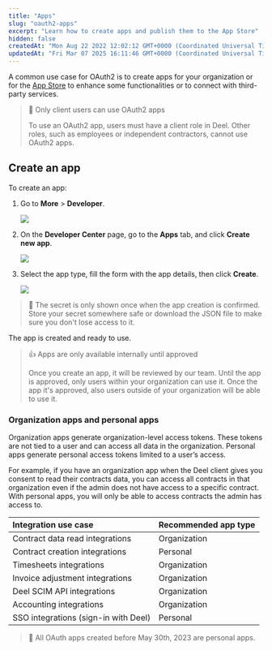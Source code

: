 ```yaml
---
title: "Apps"
slug: "oauth2-apps"
excerpt: "Learn how to create apps and publish them to the App Store"
hidden: false
createdAt: "Mon Aug 22 2022 12:02:12 GMT+0000 (Coordinated Universal Time)"
updatedAt: "Fri Mar 07 2025 16:11:46 GMT+0000 (Coordinated Universal Time)"
---
```

A common use case for OAuth2 is to create apps for your organization or for the [App Store](#request-to-publish-an-app-to-the-app-store) to enhance some functionalities or to connect with third-party services.

> 📘 Only client users can use OAuth2 apps
> 
> To use an OAuth2 app, users must have a client role in Deel. Other roles, such as employees or independent contractors, cannot use OAuth2 apps.

## Create an app

To create an app:

1. Go to **More** > **Developer**.

   ![](https://files.readme.io/ca01b3f7528bb53b3d99f3ee79bdd46a46be28657d3b1e39400d131de9f8847b-Screenshot_2025-02-14_at_10.25.35.png)
2. On the **Developer Center** page, go to the **Apps** tab, and click **Create new app**.

   ![](https://files.readme.io/2c57862eb0249da20b8079e4fedf8776b17978c5d65e16bdd2ea1d9f476f0eb3-dev-center-apps-create.png)
3. Select the app type, fill the form with the app details, then click **Create**.

   ![](https://files.readme.io/5301c4f-pika-1685440759705-1x.png)

> 📘 The secret is only shown once when the app creation is confirmed. Store your secret somewhere safe or download the JSON file to make sure you don't lose access to it.

The app is created and ready to use.

> 👍 Apps are only available internally until approved
> 
> Once you create an app, it will be reviewed by our team. Until the app is approved, only users within your organization can use it. Once the app it's approved, also users outside of your organization will be able to use it.

### Organization apps and personal apps

Organization apps generate organization-level access tokens. These tokens are not tied to a user and can access all data in the organization. Personal apps generate personal access tokens limited to a user’s access.

For example, if you have an organization app when the Deel client gives you consent to read their contracts data, you can access all contracts in that organization even if the admin does not have access to a specific contract. With personal apps, you will only be able to access contracts the admin has access to.

| Integration use case                 | Recommended app type |
| :----------------------------------- | :------------------- |
| Contract data read integrations      | Organization         |
| Contract creation integrations       | Personal             |
| Timesheets integrations              | Organization         |
| Invoice adjustment integrations      | Organization         |
| Deel SCIM API integrations           | Organization         |
| Accounting integrations              | Organization         |
| SSO integrations (sign-in with Deel) | Personal             |

> 📘 All OAuth apps created before May 30th, 2023 are personal apps.
